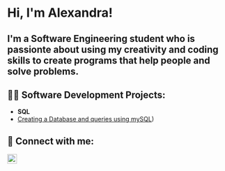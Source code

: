 <h1>Hi, I'm Alexandra! <br/></h1>
<h2>I'm a Software Engineering student who is passionte about using my creativity and coding skills to create programs that help people and solve problems.</h2>


<h2>👩‍💻 Software Development Projects:</h2>

- <b>SQL</b>
- [Creating a Database and queries using mySQL](https://github.com/ascurtu1/SQL_Database-Design))

<h2> 🤳 Connect with me:</h2>

[<img align="left" alt="AlexandraScurtu | LinkedIn" width="22px" src="https://cdn.jsdelivr.net/npm/simple-icons@v3/icons/linkedin.svg" />][linkedin]

[linkedin]: https://www.linkedin.com/in/alexandraalexandru/




